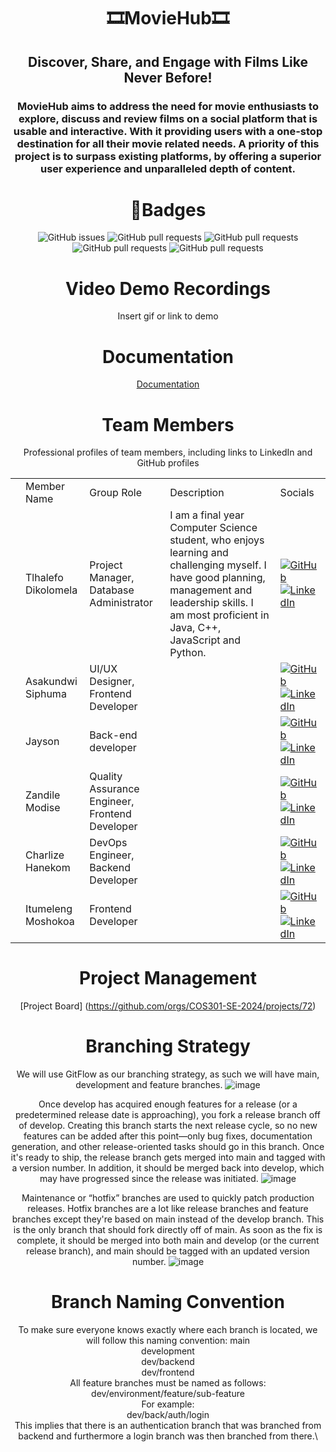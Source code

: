 <p align="center">

  <h1 align="center">🎞️MovieHub🎞️</h1>
  <h2 align="center">Discover, Share, and Engage with Films Like Never Before!</h2>

<div align="center">
<h3 align="center">MovieHub aims to address the need for movie enthusiasts to explore, discuss and review films on a social platform that is usable and interactive. With it providing users with a one-stop destination for all their movie related needs. A priority of this project is to surpass existing platforms, by offering a superior user experience and unparalleled depth of content.
</h3>
<div align="center">

  # 🍿Badges #
![GitHub issues](https://img.shields.io/github/issues/COS301-SE-2024/MovieHub)
![GitHub pull requests](https://img.shields.io/github/issues-pr/COS301-SE-2024/MovieHub)
![GitHub pull requests](https://img.shields.io/github/languages/count/COS301-SE-2024/MovieHub)
![GitHub pull requests](https://img.shields.io/github/last-commit/COS301-SE-2024/MovieHub)
![GitHub pull requests](https://img.shields.io/github/repo-size/COS301-SE-2024/MovieHub)
  
</div>


# Video Demo Recordings # 

Insert gif or link to demo


# Documentation #

[Documentation](https://linktodocumentation)

# Team Members #
Professional profiles of team members, including links to LinkedIn and GitHub profiles

<table>
<tr>
  <td> </td>
  <td> Member Name </td>
  <td> Group Role </td>
  <td> Description </td>
  <td> Socials </td>
</tr>

<tr>
  <td></td>
  <td> Tlhalefo Dikolomela </td>
  <td> Project Manager, Database Administrator </td>
  <td> I am a final year Computer Science student, who enjoys learning and challenging myself. I have good planning, management and leadership skills. I am most proficient in Java, C++, JavaScript and Python. 
  <td>
        <a href="https://github.com/tlh26">
          <img src="https://img.shields.io/badge/GitHub-Profile-blue?style=flat-square&logo=github" alt="GitHub">
        </a><br>
        <a href="https://www.linkedin.com/in/tlhalefo-dikolomela-222608202">
          <img src="https://img.shields.io/badge/LinkedIn-Profile-blue?style=flat-square&logo=linkedin" alt="LinkedIn">
        </a><br>
  </td>
</tr>

<tr>
  <td></td>
  <td> Asakundwi Siphuma </td>
  <td> UI/UX Designer, Frontend Developer </td>
  <td></td>
  <td>
        <a href="">
          <img src="https://img.shields.io/badge/GitHub-Profile-blue?style=flat-square&logo=github" alt="GitHub">
        </a><br>
        <a href="https://www.linkedin.com/in/asa-siphuma-07397b262/">
          <img src="https://img.shields.io/badge/LinkedIn-Profile-blue?style=flat-square&logo=linkedin" alt="LinkedIn">
        </a><br>
  </td>
</tr>

<tr>
  <td></td>
  <td> Jayson </td>
  <td> Back-end developer</td>
  <td></td>
  <td>
        <a href="">
          <img src="https://img.shields.io/badge/GitHub-Profile-blue?style=flat-square&logo=github" alt="GitHub">
        </a><br>
        <a href="">
          <img src="https://img.shields.io/badge/LinkedIn-Profile-blue?style=flat-square&logo=linkedin" alt="LinkedIn">
        </a><br>
  </td>
</tr>

<tr>
  <td></td>
  <td> Zandile Modise </td>
  <td> Quality Assurance Engineer, Frontend Developer</td>
  <td></td>
  <td>
        <a href="https://github.com/ZandileModise">
          <img src="https://img.shields.io/badge/GitHub-Profile-blue?style=flat-square&logo=github" alt="GitHub">
        </a><br>
        <a href="https://www.linkedin.com/in/zandile-modise-640a0b1ab/">
          <img src="https://img.shields.io/badge/LinkedIn-Profile-blue?style=flat-square&logo=linkedin" alt="LinkedIn">
        </a><br>
  </td>
</tr>

<tr>
  <td></td>
  <td> Charlize Hanekom </td>
  <td> DevOps Engineer, Backend Developer</td>
  <td></td>
  <td>
        <a href="">
          <img src="https://img.shields.io/badge/GitHub-Profile-blue?style=flat-square&logo=github" alt="GitHub">
        </a><br>
        <a href="">
          <img src="https://img.shields.io/badge/LinkedIn-Profile-blue?style=flat-square&logo=linkedin" alt="LinkedIn">
        </a><br>
  </td>
</tr>

<tr>
  <td></td>
  <td> Itumeleng Moshokoa </td>
  <td> Frontend Developer</td>
  <td></td>
  <td>
        <a href="">
          <img src="https://img.shields.io/badge/GitHub-Profile-blue?style=flat-square&logo=github" alt="GitHub">
        </a><br>
        <a href="https://www.linkedin.com/in/itumeleng-moshokoa-835622287/">
          <img src="https://img.shields.io/badge/LinkedIn-Profile-blue?style=flat-square&logo=linkedin" alt="LinkedIn">
        </a><br>
  </td>
</tr>

</table>

# Project Management #

[Project Board] (https://github.com/orgs/COS301-SE-2024/projects/72)

# Branching Strategy #
We will use GitFlow as our branching strategy, as such we will have main, development and feature branches.
![image](https://github.com/COS301-SE-2024/MovieHub/assets/40609889/cd25443f-1e72-4d25-a7d6-37e84984c0e4)

Once develop has acquired enough features for a release (or a predetermined release date is approaching), you fork a release branch off of develop. Creating this branch starts the next release cycle, so no new features can be added after this point—only bug fixes, documentation generation, and other release-oriented tasks should go in this branch. Once it's ready to ship, the release branch gets merged into main and tagged with a version number. In addition, it should be merged back into develop, which may have progressed since the release was initiated.
![image](https://github.com/COS301-SE-2024/MovieHub/assets/40609889/a64330e9-8fd3-48f3-8dce-7a3c93a8fe36)

Maintenance or “hotfix” branches are used to quickly patch production releases. Hotfix branches are a lot like release branches and feature branches except they're based on main instead of the develop branch. This is the only branch that should fork directly off of main. As soon as the fix is complete, it should be merged into both main and develop (or the current release branch), and main should be tagged with an updated version number.
![image](https://github.com/COS301-SE-2024/MovieHub/assets/40609889/062066e4-5dcd-48cc-ad5c-a620619435e8)

# Branch Naming Convention #
To make sure everyone knows exactly where each branch is located, we will follow this naming convention:
main\
development\
dev/backend\
dev/frontend\
All feature branches must be named as follows:\
dev/environment/feature/sub-feature\
For example:\
dev/back/auth/login\
This implies that there is an authentication branch that was branched from backend and furthermore a login branch was then branched from there.\
